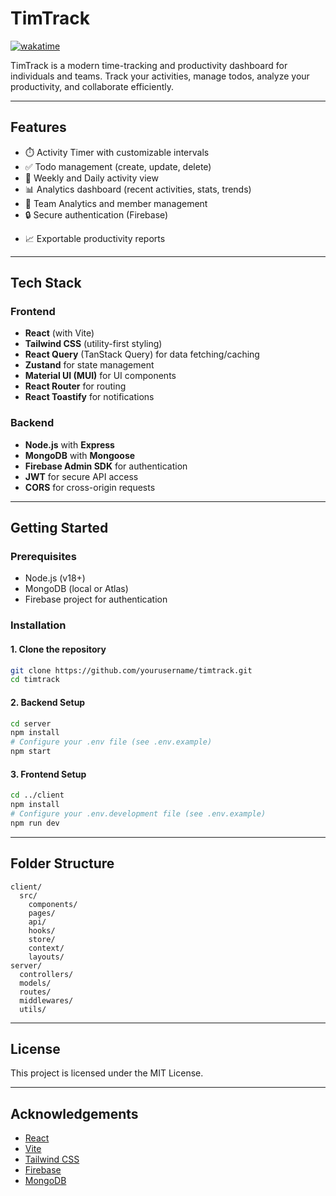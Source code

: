 # TimTrack

<a href="https://wakatime.com/badge/user/bd956d12-1142-4657-aee2-95795d5761d9/project/ee2a2029-b023-495a-80f5-7a8d53474cd5"><img src="https://wakatime.com/badge/user/bd956d12-1142-4657-aee2-95795d5761d9/project/ee2a2029-b023-495a-80f5-7a8d53474cd5.svg" alt="wakatime"></a>

TimTrack is a modern time-tracking and productivity dashboard for individuals and teams. Track your activities, manage todos, analyze your productivity, and collaborate efficiently.

---

## Features

- ⏱️ Activity Timer with customizable intervals
- ✅ Todo management (create, update, delete)
- 📅 Weekly and Daily activity view
- 📊 Analytics dashboard (recent activities, stats, trends)
- 👥 Team Analytics and member management
- 🔒 Secure authentication (Firebase)
<!-- - 🌙 Dark mode support -->
- 📈 Exportable productivity reports

---

## Tech Stack

### Frontend

- **React** (with Vite)
- **Tailwind CSS** (utility-first styling)
- **React Query** (TanStack Query) for data fetching/caching
- **Zustand** for state management
- **Material UI (MUI)** for UI components
- **React Router** for routing
- **React Toastify** for notifications

### Backend

- **Node.js** with **Express**
- **MongoDB** with **Mongoose**
- **Firebase Admin SDK** for authentication
- **JWT** for secure API access
- **CORS** for cross-origin requests

---

## Getting Started

### Prerequisites

- Node.js (v18+)
- MongoDB (local or Atlas)
- Firebase project for authentication

### Installation

#### 1. Clone the repository

```bash
git clone https://github.com/yourusername/timtrack.git
cd timtrack
```

#### 2. Backend Setup

```bash
cd server
npm install
# Configure your .env file (see .env.example)
npm start
```

#### 3. Frontend Setup

```bash
cd ../client
npm install
# Configure your .env.development file (see .env.example)
npm run dev
```

---

## Folder Structure

```
client/
  src/
    components/
    pages/
    api/
    hooks/
    store/
    context/
    layouts/
server/
  controllers/
  models/
  routes/
  middlewares/
  utils/
```

---

## License

This project is licensed under the MIT License.

---

## Acknowledgements

- [React](https://react.dev/)
- [Vite](https://vitejs.dev/)
- [Tailwind CSS](https://tailwindcss.com/)
- [Firebase](https://firebase.google.com/)
- [MongoDB](https://www.mongodb.com/)

